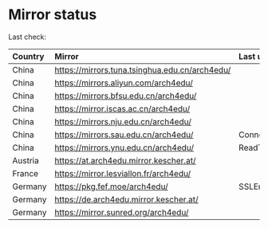 <script src="./time.js"></script>
# Mirror status
Last check: <script type="text/javascript">localize(1687810896.188196);</script>

|Country|Mirror|Last update|
|:------|:-----|:----------|
|China|https://mirrors.tuna.tsinghua.edu.cn/arch4edu/|<script type="text/javascript">localize(1687761394);</script>|
|China|https://mirrors.aliyun.com/arch4edu/|<script type="text/javascript">localize(1687674859);</script>|
|China|https://mirrors.bfsu.edu.cn/arch4edu/|<script type="text/javascript">localize(1687761394);</script>|
|China|https://mirror.iscas.ac.cn/arch4edu/|<script type="text/javascript">localize(1687761394);</script>|
|China|https://mirrors.nju.edu.cn/arch4edu/|<script type="text/javascript">localize(1687674859);</script>|
|China|https://mirrors.sau.edu.cn/arch4edu/|ConnectionError|
|China|https://mirrors.ynu.edu.cn/arch4edu/|ReadTimeout|
|Austria|https://at.arch4edu.mirror.kescher.at/|<script type="text/javascript">localize(1687761394);</script>|
|France|https://mirror.lesviallon.fr/arch4edu/|<script type="text/javascript">localize(1687761394);</script>|
|Germany|https://pkg.fef.moe/arch4edu/|SSLError|
|Germany|https://de.arch4edu.mirror.kescher.at/|<script type="text/javascript">localize(1687761394);</script>|
|Germany|https://mirror.sunred.org/arch4edu/|<script type="text/javascript">localize(1687761394);</script>|

<script src="./tablefilter/tablefilter.js"></script>
<script src="./table.js"></script>